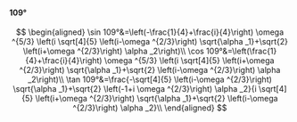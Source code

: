 #### 109°

$$
\begin{aligned}
\sin 109°&=\left(-\frac{1}{4}+\frac{i}{4}\right) \omega ^{5/3} \left(i \sqrt[4]{5} \left(i-\omega ^{2/3}\right) \sqrt{\alpha _1}+\sqrt{2} \left(i+\omega ^{2/3}\right)
\alpha _2\right)\\
\cos 109°&=\left(\frac{1}{4}+\frac{i}{4}\right) \omega ^{5/3} \left(i \sqrt[4]{5} \left(i+\omega ^{2/3}\right) \sqrt{\alpha _1}+\sqrt{2} \left(i-\omega ^{2/3}\right)
\alpha _2\right)\\
\tan 109°&=\frac{-\sqrt[4]{5} \left(i-\omega ^{2/3}\right) \sqrt{\alpha _1}+\sqrt{2} \left(-1+i \omega ^{2/3}\right) \alpha _2}{i \sqrt[4]{5} \left(i+\omega ^{2/3}\right)
\sqrt{\alpha _1}+\sqrt{2} \left(i-\omega ^{2/3}\right) \alpha _2}\\
\end{aligned}
$$

